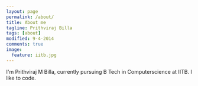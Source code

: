 ```yaml
---
layout: page
permalink: /about/
title: About me
tagline: Prithviraj Billa
tags: [about]
modified: 9-4-2014
comments: true
image:
  feature: iitb.jpg
---
```



I'm Prithviraj M Billa, currently pursuing B Tech in Computerscience at IITB. I like to code.